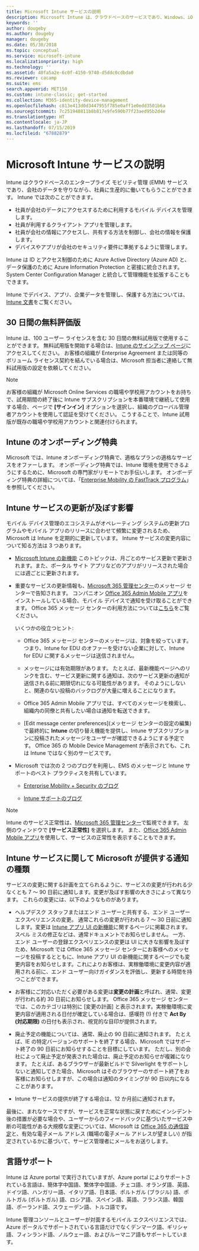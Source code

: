 ```yaml
---
title: Microsoft Intune サービスの説明
description: Microsoft Intune は、クラウドベースのサービスであり、Windows、iOS、Mac OS X、Android、および Windows Mobile デバイスを管理するのに便利です。
keywords: ''
author: dougeby
ms.author: dougeby
manager: dougeby
ms.date: 05/30/2018
ms.topic: conceptual
ms.service: microsoft-intune
ms.localizationpriority: high
ms.technology: ''
ms.assetid: 40fa5a2e-6c0f-4150-9740-d5ddc0cdbda0
ms.reviewer: cacamp
ms.suite: ems
search.appverid: MET150
ms.custom: intune-classic; get-started
ms.collection: M365-identity-device-management
ms.openlocfilehash: c813e413d0d3447955f785e0aff1e0edd3501b6a
ms.sourcegitcommit: 7c251948811b8b817e9fe590b77f23aed95b2d4e
ms.translationtype: HT
ms.contentlocale: ja-JP
ms.lasthandoff: 07/15/2019
ms.locfileid: "67882879"
---
```

# <a name="microsoft-intune-service-description"></a>Microsoft Intune サービスの説明

Intune はクラウドベースのエンタープライズ モビリティ管理 (EMM) サービスであり、会社のデータを守りながら、社員に生産的に働いてもらうことができます。 Intune では次のことができます。
* 社員が会社のデータにアクセスするために利用するモバイル デバイスを管理します。
* 社員が利用するクライアント アプリを管理します。
* 社員が会社の情報にアクセスし、共有する方法を制御し、会社の情報を保護します。
* デバイスやアプリが会社のセキュリティ要件に準拠するように管理します。

Intune は ID とアクセス制御のために Azure Active Directory (Azure AD) と、データ保護のために Azure Information Protection と密接に統合されます。 System Center Configuration Manager と統合して管理機能を拡張することもできます。

Intune でデバイス、アプリ、企業データを管理し、保護する方法については、[Intune 文書](https://docs.microsoft.com/intune/)をご覧ください。

## <a name="30-day-free-trial"></a>30 日間の無料評価版
Intune は、100 ユーザー ライセンスを含む 30 日間の無料試用版で使用することができます。 無料試用版を開始する場合は、[Intune のサインアップ ページ](https://admin.microsoft.com/Signup/Signup.aspx?OfferId=40BE278A-DFD1-470a-9EF7-9F2596EA7FF9&dl=INTUNE_A&ali=1#0%20)にアクセスしてください。 お客様の組織が Enterprise Agreement または同等のボリューム ライセンス契約を結んでいる場合は、Microsoft 担当者に連絡して無料試用版の設定を依頼してください。

> [!NOTE]
> お客様の組織が Microsoft Online Services の職場や学校用アカウントをお持ちで、試用期間の終了後に Intune サブスクリプションを本番環境で継続して使用する場合、ページで **[サインイン]** オプションを選択し、組織のグローバル管理者アカウントを使用して認証を受けてください。 こうすることで、Intune 試用版が既存の職場や学校用アカウントと関連付けられます。

<!--- For a list of settings that you can set up on mobile devices, see:

- [Enrolled device management capabilities of Microsoft Intune](introduction-intune.md)

- [Hybrid mobile device management (MDM) with System Center Configuration Manager and Microsoft Intune](/sccm/mdm/understand/hybrid-mobile-device-management)

For more about System Center Configuration Manager, see [Documentation  for System Center Configuration Manager](/sccm/index).--->
## <a name="intune-onboarding-benefit"></a>Intune のオンボーディング特典
Microsoft では、Intune オンボーディング特典で、適格なプランの適格なサービスをオファーします。 オンボーディング特典では、Intune 環境を使用できるようにするために、Microsoft の専門家がリモートでお手伝いします。 オンボーディング特典の詳細については、「[Enterprise Mobility の FastTrack プログラム](http://go.microsoft.com/fwlink/?LinkId=619281)」を参照してください。


## <a name="learn-how-intune-service-updates-affect-you"></a>Intune サービスの更新が及ぼす影響

モバイル デバイス管理のエコシステムがオペレーティング システムの更新プログラムやモバイル アプリのリリースに合わせて頻繁に変更されるため、Microsoft は Intune を定期的に更新しています。 Intune サービスの変更内容について知る方法は 3 つあります。

- [Microsoft Intune の新機能](whats-new.md) このトピックは、月ごとのサービス更新で更新されます。また、ポータル サイト アプリなどのアプリがリリースされた場合には週ごとに更新されます。

- 重要なサービスの更新情報も、[Microsoft 365 管理センター](https://admin.microsoft.com/)のメッセージ センターで告知されます。 コンパニオン [Office 365 Admin Mobile アプリ](https://support.office.com/article/Office-365-Admin-Mobile-App-e16f6421-2a1a-4142-bf9d-9846600a060a)をインストールしている場合、モバイル デバイスで通知を受け取ることができます。 Office 365 メッセージ センターの利用方法については[こちら](https://support.office.com/client/results?Shownav=true&ns=O365ENTADMIN&version=15&ver=15&HelpID=O365E_MCManageUpdates)をご覧ください。

  いくつかの役立つヒント:

  - Office 365 メッセージ センターのメッセージは、対象を絞っています。 つまり、Intune for EDU のオファーを受けない企業に対して、Intune for EDU に関するメッセージは送信されません。

  - メッセージには有効期限があります。 たとえば、最新機能ページへのリンクを含む、サービス更新に関する通知は、次のサービス更新の通知が送信される前に期限切れになる可能性があります。 そのようにしないと、関連のない投稿のバックログが大量に増えることになります。

  - Office 365 Admin Mobile アプリでは、すべてのメッセージを検索し、組織内の同僚と共有したい場合は通知を転送できます。

  - [Edit message center preferences]\(メッセージ センターの設定の編集\) で最終的に **Intune** の切り替え機能を提供し、Intune サブスクリプションに投稿されたメッセージをユーザーが確認できるようにする予定です。 Office 365 の Mobile Device Management が表示されても、これは Intune ではなく別のサービスです。

- Microsoft では次の 2 つのブログを利用し、EMS のメッセージと Intune サポートのベスト プラクティスを共有しています。

  - [Enterprise Mobility + Security のブログ](https://blogs.technet.microsoft.com/enterprisemobility/)

  - [Intune サポートのブログ](https://blogs.technet.microsoft.com/intunesupport/)

> [!Note]
> Intune のサービス正常性は、[Microsoft 365 管理センター](https://admin.microsoft.com)で監視できます。 左側のウィンドウで **[サービス正常性]** を選択します。 また、[Office 365 Admin Mobile アプリ](https://support.office.com/article/Office-365-Admin-Mobile-App-e16f6421-2a1a-4142-bf9d-9846600a060a)を使用して、サービスの正常性を表示することもできます。

## <a name="types-of-notices-microsoft-provides-about-the-intune-service"></a>Intune サービスに関して Microsoft が提供する通知の種類

サービスの変更に関する計画を立てられるように、サービスの変更が行われる少なくとも 7 ～ 90 日前に通知します。変更が及ぼす影響の大きさによって異なります。 これらの変更には、以下のようなものがあります。

- ヘルプデスク スタッフまたはエンド ユーザーと共有する、エンド ユーザー エクスペリエンスの変更。 通常これらの変更が行われる 7 ～ 30 日前に通知します。変更は [Intune アプリ UI の新機能](whats-new-app-ui.md)に関するページに掲載されます。 スペル ミスの修正などは、通常ドキュメントでお知らせしません。 一方、エンド ユーザーの登録エクスペリエンスの変更は UI に大きな影響を及ぼすため、Microsoft では Office 365 メッセージ センターにお客様へのメッセージを投稿するとともに、Intune アプリ UI の新機能に関するページでも変更内容をお知らせします。これによりお客様は、実稼働環境に変更内容が適用される前に、エンド ユーザー向けガイダンスを評価し、更新する時間を持つことができます。

- お客様にご対応いただく必要がある変更は**変更の計画**と呼ばれ、通常、変更が行われる約 30 日前にお知らせします。 Office 365 メッセージ センターでは、このカテゴリは特別に [変更の計画] と表示されます。実稼働環境に変更内容が適用される日付が確定している場合は、感嘆符 (!) 付きで **Act By (対応期限)** の日付も表示され、視覚的な目印が提供されます。

- 廃止予定の機能については、通常、廃止の 90 日前に通知されます。 たとえば、IE の特定バージョンのサポートを終了する場合、Microsoft ではサポート終了の 90 日前にお知らせすることを目標にしています。 ただし、別の会社によって廃止予定が発表された場合は、廃止予定のお知らせが複雑になります。 たとえば、あるブラウザーが最新ビルドで Silverlight をサポートしないと通知してきた場合、Microsoft はそのブラウザーのサポート終了をお客様にお知らせしますが、この場合は通知のタイミングが 90 日以内になることがあります。

- Intune サービスの提供が終了する場合は、12 か月前に通知されます。

最後に、まれなケースですが、サービスを正常な状態に戻すためにインシデント後の措置が必要な場合や、ユーザーからのフィードバックに基づいたサービス中断の可能性がある大規模な変更については、Microsoft は [Office 365 の通信設定](https://support.office.com/article/Change-your-contact-preferences-for-communications-from-Microsoft-6f70de1b-a64d-4498-bfbd-be8c83a9c0fc)と、有効な電子メール アドレス (職場の電子メール アドレスが望ましい) が指定されているかに基づいて、サービス管理者にメールをお送りします。  


<!--- ## Choose the management solution that’s right for you
You can set up Intune in several ways to manage and help protect your company's mobile devices and computers (referred to as **devices** in this article).

- **Intune stand-alone configuration.** Use the web-based admin console in Intune to manage devices in your organization. Intune can be used without any on-premises IT infrastructure. If you use Intune with Active Directory Domain Services, you can use domain user accounts that you manage with Domain Services with Intune.

- **Intune with System Center Configuration Manager.** Use the Configuration Manager management console to manage computers and mobile devices in your enterprise. This configuration can help you to manage all your organization’s devices through a single console, the Configuration Manager Admin Console. Configuration Manager supports large numbers of mobile devices, servers, and computers. For more about Configuration Manager, see [Hybrid mobile device management (MDM) with System Center Configuration Manager and Microsoft Intune](/sccm/mdm/understand/hybrid-mobile-device-management). For more help deciding which approach is right for you, see [Choose between Microsoft Intune standalone and hybrid mobile device management with Configuration Manager](/sccm/mdm/understand/choose-between-standalone-intune-and-hybrid-mobile-device-management).--->

## <a name="language-support"></a>言語サポート
Intune は Azure portal で実行されていますが、Azure portal によりサポートされている言語は、簡体字中国語、繁体字中国語、チェコ語、オランダ語、英語、ドイツ語、ハンガリー語、イタリア語、日本語、ポルトガル (ブラジル) 語、ポルトガル (ポルトガル) 語、ロシア語、スペイン語、英語、フランス語、韓国語、ポーランド語、スウェーデン語、トルコ語です。

Intune 管理コンソールとユーザーが対面するモバイル エクスペリエンスでは、Azure ポータルでサポートされている言語だけでなくデンマーク語、ギリシャ語、フィンランド語、ノルウェー語、およびルーマニア語もサポートしています。

<!--- ## Learn more about Intune
Use these resources to learn more about Intune:

- The [Microsoft Intune Trust Center](https://www.microsoft.com/server-cloud/products/intune-trust-center/) provides information about the security, privacy, and compliance practices of Intune, and it describes some of Intune's certifications.

- [Enrolled device management capabilities of Microsoft Intune](introduction-intune.md)--->
